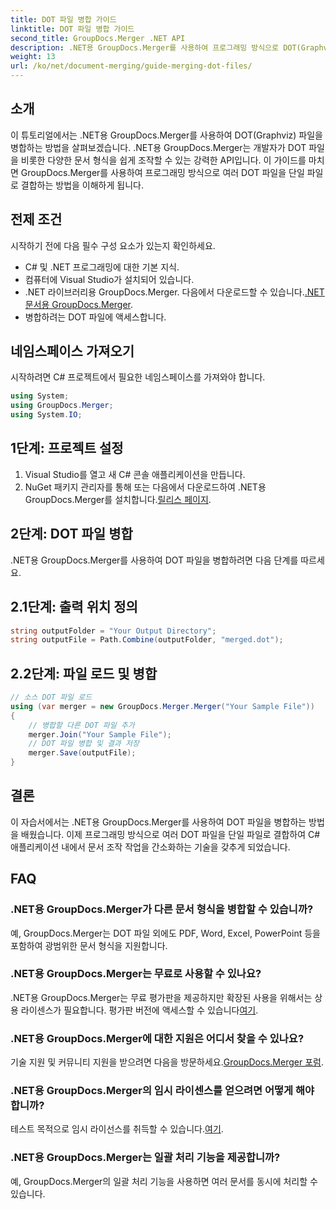 ```yaml
---
title: DOT 파일 병합 가이드
linktitle: DOT 파일 병합 가이드
second_title: GroupDocs.Merger .NET API
description: .NET용 GroupDocs.Merger를 사용하여 프로그래밍 방식으로 DOT(Graphviz) 파일을 병합하는 방법을 알아보세요. DOT 파일을 쉽게 병합, 결합 및 조작할 수 있습니다.
weight: 13
url: /ko/net/document-merging/guide-merging-dot-files/
---
```

## 소개
이 튜토리얼에서는 .NET용 GroupDocs.Merger를 사용하여 DOT(Graphviz) 파일을 병합하는 방법을 살펴보겠습니다. .NET용 GroupDocs.Merger는 개발자가 DOT 파일을 비롯한 다양한 문서 형식을 쉽게 조작할 수 있는 강력한 API입니다. 이 가이드를 마치면 GroupDocs.Merger를 사용하여 프로그래밍 방식으로 여러 DOT 파일을 단일 파일로 결합하는 방법을 이해하게 됩니다.
## 전제 조건
시작하기 전에 다음 필수 구성 요소가 있는지 확인하세요.
- C# 및 .NET 프로그래밍에 대한 기본 지식.
- 컴퓨터에 Visual Studio가 설치되어 있습니다.
-  .NET 라이브러리용 GroupDocs.Merger. 다음에서 다운로드할 수 있습니다.[.NET 문서용 GroupDocs.Merger](https://tutorials.groupdocs.com/merger/net/).
- 병합하려는 DOT 파일에 액세스합니다.

## 네임스페이스 가져오기
시작하려면 C# 프로젝트에서 필요한 네임스페이스를 가져와야 합니다.
```csharp
using System; 
using GroupDocs.Merger;
using System.IO;
```
## 1단계: 프로젝트 설정
1. Visual Studio를 열고 새 C# 콘솔 애플리케이션을 만듭니다.
2.  NuGet 패키지 관리자를 통해 또는 다음에서 다운로드하여 .NET용 GroupDocs.Merger를 설치합니다.[릴리스 페이지](https://releases.groupdocs.com/merger/net/).
## 2단계: DOT 파일 병합
.NET용 GroupDocs.Merger를 사용하여 DOT 파일을 병합하려면 다음 단계를 따르세요.
## 2.1단계: 출력 위치 정의
```csharp
string outputFolder = "Your Output Directory";
string outputFile = Path.Combine(outputFolder, "merged.dot");
```
## 2.2단계: 파일 로드 및 병합
```csharp
// 소스 DOT 파일 로드
using (var merger = new GroupDocs.Merger.Merger("Your Sample File"))
{
    // 병합할 다른 DOT 파일 추가
    merger.Join("Your Sample File");
    // DOT 파일 병합 및 결과 저장
    merger.Save(outputFile);
}
```

## 결론
이 자습서에서는 .NET용 GroupDocs.Merger를 사용하여 DOT 파일을 병합하는 방법을 배웠습니다. 이제 프로그래밍 방식으로 여러 DOT 파일을 단일 파일로 결합하여 C# 애플리케이션 내에서 문서 조작 작업을 간소화하는 기술을 갖추게 되었습니다.

## FAQ
### .NET용 GroupDocs.Merger가 다른 문서 형식을 병합할 수 있습니까?
예, GroupDocs.Merger는 DOT 파일 외에도 PDF, Word, Excel, PowerPoint 등을 포함하여 광범위한 문서 형식을 지원합니다.
### .NET용 GroupDocs.Merger는 무료로 사용할 수 있나요?
 .NET용 GroupDocs.Merger는 무료 평가판을 제공하지만 확장된 사용을 위해서는 상용 라이센스가 필요합니다. 평가판 버전에 액세스할 수 있습니다[여기](https://releases.groupdocs.com/).
### .NET용 GroupDocs.Merger에 대한 지원은 어디서 찾을 수 있나요?
 기술 지원 및 커뮤니티 지원을 받으려면 다음을 방문하세요.[GroupDocs.Merger 포럼](https://forum.groupdocs.com/c/merger/32).
### .NET용 GroupDocs.Merger의 임시 라이센스를 얻으려면 어떻게 해야 합니까?
 테스트 목적으로 임시 라이선스를 취득할 수 있습니다.[여기](https://purchase.groupdocs.com/temporary-license/).
### .NET용 GroupDocs.Merger는 일괄 처리 기능을 제공합니까?
예, GroupDocs.Merger의 일괄 처리 기능을 사용하면 여러 문서를 동시에 처리할 수 있습니다.